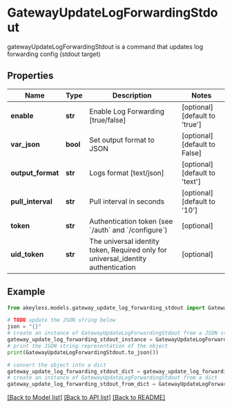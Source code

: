# GatewayUpdateLogForwardingStdout

gatewayUpdateLogForwardingStdout is a command that updates log forwarding config (stdout target)

## Properties

Name | Type | Description | Notes
------------ | ------------- | ------------- | -------------
**enable** | **str** | Enable Log Forwarding [true/false] | [optional] [default to 'true']
**var_json** | **bool** | Set output format to JSON | [optional] [default to False]
**output_format** | **str** | Logs format [text/json] | [optional] [default to 'text']
**pull_interval** | **str** | Pull interval in seconds | [optional] [default to '10']
**token** | **str** | Authentication token (see &#x60;/auth&#x60; and &#x60;/configure&#x60;) | [optional] 
**uid_token** | **str** | The universal identity token, Required only for universal_identity authentication | [optional] 

## Example

```python
from akeyless.models.gateway_update_log_forwarding_stdout import GatewayUpdateLogForwardingStdout

# TODO update the JSON string below
json = "{}"
# create an instance of GatewayUpdateLogForwardingStdout from a JSON string
gateway_update_log_forwarding_stdout_instance = GatewayUpdateLogForwardingStdout.from_json(json)
# print the JSON string representation of the object
print(GatewayUpdateLogForwardingStdout.to_json())

# convert the object into a dict
gateway_update_log_forwarding_stdout_dict = gateway_update_log_forwarding_stdout_instance.to_dict()
# create an instance of GatewayUpdateLogForwardingStdout from a dict
gateway_update_log_forwarding_stdout_from_dict = GatewayUpdateLogForwardingStdout.from_dict(gateway_update_log_forwarding_stdout_dict)
```
[[Back to Model list]](../README.md#documentation-for-models) [[Back to API list]](../README.md#documentation-for-api-endpoints) [[Back to README]](../README.md)


